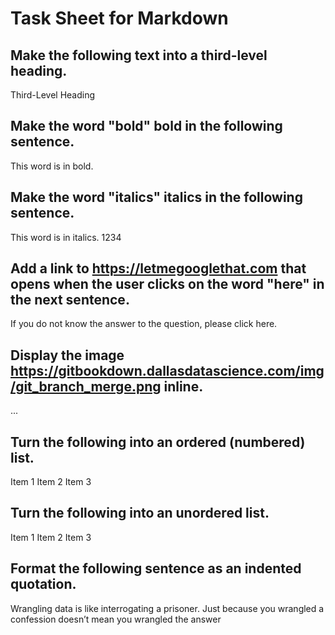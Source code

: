 # Task Sheet for Markdown

## Make the following text into a third-level heading. 

Third-Level Heading

## Make the word "bold" bold in the following sentence. 

This word is in bold.

## Make the word "italics" italics in the following sentence. 

This word is in italics. 1234

## Add a link to https://letmegooglethat.com that opens when the user clicks on the word "here" in the next sentence. 

If you do not know the answer to the question, please click here. 

## Display the image https://gitbookdown.dallasdatascience.com/img/git_branch_merge.png inline. 

...

## Turn the following into an ordered (numbered) list. 

Item 1
Item 2
Item 3

## Turn the following into an unordered list.

Item 1
Item 2
Item 3

## Format the following sentence as an indented quotation.

Wrangling data is like interrogating a prisoner. Just because you wrangled a confession doesn’t mean you wrangled the answer
